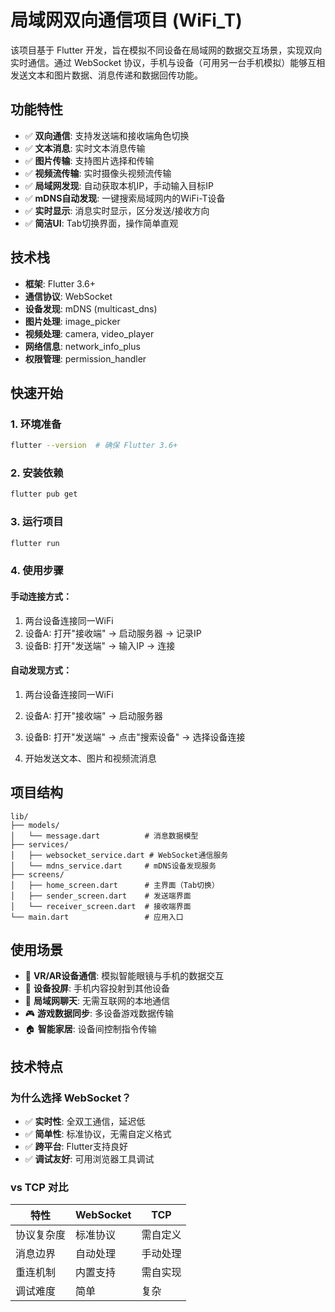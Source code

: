 # 局域网双向通信项目 (WiFi_T)

该项目基于 Flutter 开发，旨在模拟不同设备在局域网的数据交互场景，实现双向实时通信。通过 WebSocket 协议，手机与设备（可用另一台手机模拟）能够互相发送文本和图片数据、消息传递和数据回传功能。

## 功能特性

- ✅ **双向通信**: 支持发送端和接收端角色切换
- ✅ **文本消息**: 实时文本消息传输
- ✅ **图片传输**: 支持图片选择和传输
- ✅ **视频流传输**: 实时摄像头视频流传输
- ✅ **局域网发现**: 自动获取本机IP，手动输入目标IP
- ✅ **mDNS自动发现**: 一键搜索局域网内的WiFi-T设备
- ✅ **实时显示**: 消息实时显示，区分发送/接收方向
- ✅ **简洁UI**: Tab切换界面，操作简单直观

## 技术栈

- **框架**: Flutter 3.6+
- **通信协议**: WebSocket
- **设备发现**: mDNS (multicast_dns)
- **图片处理**: image_picker
- **视频处理**: camera, video_player
- **网络信息**: network_info_plus
- **权限管理**: permission_handler

## 快速开始

### 1. 环境准备
```bash
flutter --version  # 确保 Flutter 3.6+
```

### 2. 安装依赖
```bash
flutter pub get
```

### 3. 运行项目
```bash
flutter run
```

### 4. 使用步骤

#### 手动连接方式：
1. 两台设备连接同一WiFi
2. 设备A: 打开"接收端" → 启动服务器 → 记录IP
3. 设备B: 打开"发送端" → 输入IP → 连接

#### 自动发现方式：
1. 两台设备连接同一WiFi
2. 设备A: 打开"接收端" → 启动服务器
3. 设备B: 打开"发送端" → 点击"搜索设备" → 选择设备连接

4. 开始发送文本、图片和视频流消息

## 项目结构

```
lib/
├── models/
│   └── message.dart          # 消息数据模型
├── services/
│   ├── websocket_service.dart # WebSocket通信服务
│   └── mdns_service.dart     # mDNS设备发现服务
├── screens/
│   ├── home_screen.dart      # 主界面（Tab切换）
│   ├── sender_screen.dart    # 发送端界面
│   └── receiver_screen.dart  # 接收端界面
└── main.dart                 # 应用入口
```
## 使用场景

- 🥽 **VR/AR设备通信**: 模拟智能眼镜与手机的数据交互
- 📱 **设备投屏**: 手机内容投射到其他设备
- 💬 **局域网聊天**: 无需互联网的本地通信
- 🎮 **游戏数据同步**: 多设备游戏数据传输
- 🏠 **智能家居**: 设备间控制指令传输

## 技术特点

### 为什么选择 WebSocket？
- ✅ **实时性**: 全双工通信，延迟低
- ✅ **简单性**: 标准协议，无需自定义格式
- ✅ **跨平台**: Flutter支持良好
- ✅ **调试友好**: 可用浏览器工具调试

### vs TCP 对比
| 特性 | WebSocket | TCP |
|------|-----------|-----|
| 协议复杂度 | 标准协议 | 需自定义 |
| 消息边界 | 自动处理 | 手动处理 |
| 重连机制 | 内置支持 | 需自实现 |
| 调试难度 | 简单 | 复杂 |


